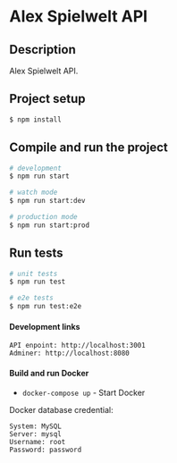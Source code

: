 # Alex Spielwelt API

## Description

Alex Spielwelt API.

## Project setup

```bash
$ npm install
```

## Compile and run the project

```bash
# development
$ npm run start

# watch mode
$ npm run start:dev

# production mode
$ npm run start:prod
```

## Run tests

```bash
# unit tests
$ npm run test

# e2e tests
$ npm run test:e2e
```

#### Development links

```
API enpoint: http://localhost:3001
Adminer: http://localhost:8080
```

#### Build and run Docker

- `docker-compose up` - Start Docker

Docker database credential:

```
System: MySQL
Server: mysql
Username: root
Password: password
```
